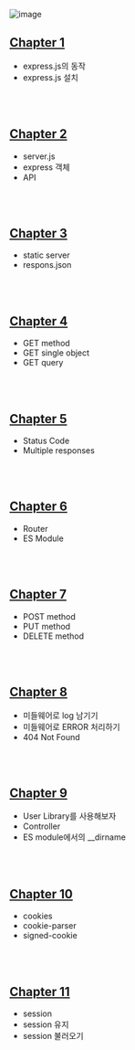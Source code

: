 ![image](https://github.com/DNA-B/Collection-Of-Exercises/tree/main/JS_expressPractice/assets/102334596/44230e52-6ce0-4269-938e-ccbe78589f45)

## [Chapter 1](https://github.com/DNA-B/Collection-Of-Exercises/tree/main/JS_expressPractice/blob/main/chapter_summary/Chapter1.md)

-   express.js의 동작
-   express.js 설치

<br><br>

## [Chapter 2](https://github.com/DNA-B/JS_expressPractice/blob/main/chapter_summary/Chapter2.md)

-   server.js
-   express 객체
-   API

<br><br>

## [Chapter 3](https://github.com/DNA-B/JS_expressPractice/blob/main/chapter_summary/Chapter3.md)

-   static server
-   respons.json

<br><br>

## [Chapter 4](https://github.com/DNA-B/JS_expressPractice/blob/main/chapter_summary/Chapter4.md)

-   GET method
-   GET single object
-   GET query

<br><br>

## [Chapter 5](https://github.com/DNA-B/JS_expressPractice/blob/main/chapter_summary/Chapter5.md)

-   Status Code
-   Multiple responses

<br><br>

## [Chapter 6](https://github.com/DNA-B/JS_expressPractice/blob/main/chapter_summary/Chapter6.md)

-   Router
-   ES Module

<br><br>

## [Chapter 7](https://github.com/DNA-B/JS_expressPractice/blob/main/chapter_summary/Chapter7.md)

-   POST method
-   PUT method
-   DELETE method

<br><br>

## [Chapter 8](https://github.com/DNA-B/JS_expressPractice/blob/main/chapter_summary/Chapter8.md)

-   미들웨어로 log 남기기
-   미들웨어로 ERROR 처리하기
-   404 Not Found

<br><br>

## [Chapter 9](https://github.com/DNA-B/JS_expressPractice/blob/main/chapter_summary/Chapter9.md)

-   User Library를 사용해보자
-   Controller
-   ES module에서의 \_\_dirname

<br><br>

## [Chapter 10](https://github.com/DNA-B/JS_expressPractice/blob/main/chapter_summary/Chapter10.md)
-   cookies
-   cookie-parser
-   signed-cookie

<br><br>

## [Chapter 11](https://github.com/DNA-B/JS_expressPractice/blob/main/chapter_summary/Chapter11.md)

-   session
-   session 유지
-   session 불러오기

<br><br>
